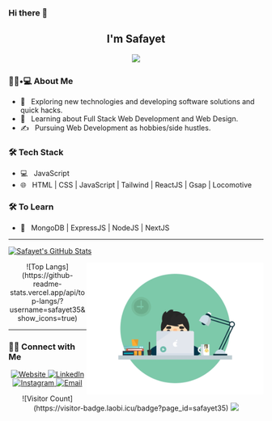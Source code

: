 ### Hi there 👋
<h2 align="center">I'm Safayet</h2>

<p align="center">
	<img
		src="https://media.giphy.com/media/M9gbBd9nbDrOTu1Mqx/giphy.gif"
		width="230"
	/>
</p>

<h3>👨🏻•💻 About Me</h3>
<ul>
	<li>
		🤔 &nbsp; Exploring new technologies and developing software solutions and
		quick hacks.
	</li>
	<li>🌱 &nbsp; Learning about Full Stack Web Development and Web Design.</li>
	<li>✍️ &nbsp; Pursuing Web Development as hobbies/side hustles.</li>
</ul>

<h3>🛠 Tech Stack</h3>
<ul>
	<li>💻 &nbsp; JavaScript</li>
	<li>
		🌐 &nbsp; HTML | CSS | JavaScript | Tailwind | ReactJS | Gsap | Locomotive
	</li>
</ul>

<h3>🛠 To Learn</h3>
<ul>
	<li>🔧 &nbsp; MongoDB | ExpressJS | NodeJS | NextJS</li>
</ul>

<hr />

<p align="center">
	

[![Safayet's GitHub
	Stats](https://github-readme-stats.vercel.app/api?username=safayet35&show_icons=true)](https://github.com/safayet35)


 
</p>

<p align="center">
	<img
		src="https://github.com/nirala69/nirala69/blob/master/70804f7e25b11f29db904f2fa7b4cd9d.gif"
		width="350"
		align="right"
	/>
	![Top Langs](https://github-readme-stats.vercel.app/api/top-langs/?username=safayet35&show_icons=true)
</p>

<hr />

<h3>🤝🏻 Connect with Me</h3>
<p align="center">
	<a href="https://safayetrahman.netlify.app/">
		<img
			alt="Website"
			src="https://img.shields.io/badge/safayetrahman.netlify.app-black?style=flat-square&logo=google-chrome"
		/>
	</a>
	<a
		href="https://www.linkedin.com/in/safayet-rahman-370a78275?utm_source=share&utm_campaign=share_via&utm_content=profile&utm_medium=android_app"
	>
		<img
			alt="LinkedIn"
			src="https://img.shields.io/badge/LinkedIn-Safayet%20Rahman-blue?style=flat-square&logo=linkedin"
		/>
	</a>
	<a href="https://www.instagram.com/ig.safu/">
		<img
			alt="Instagram"
			src="https://img.shields.io/badge/Instagram-i__disbalance-black?style=flat-square&logo=instagram"
		/>
	</a>
	<a href="mailto:sfsafayet35@gmail.com">
		<img
			alt="Email"
			src="https://img.shields.io/badge/Email-sfsafayet35@gmail.com-blue?style=flat-square&logo=gmail"
		/>
	</a>
</p>

<p align="center">
	![Visitor Count](https://visitor-badge.laobi.icu/badge?page_id=safayet35)
	<img
		src="https://media.giphy.com/media/dxn6fRlTIShoeBr69N/giphy.gif"
		width="30"
	/>
</p>
